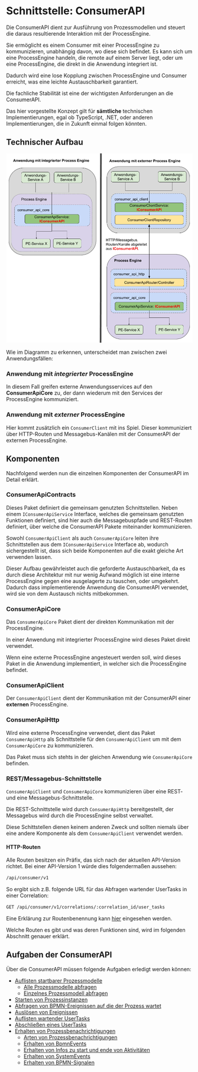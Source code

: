 # Schnittstelle: ConsumerAPI

Die ConsumerAPI dient zur Ausführung von Prozessmodellen und steuert die daraus
resultierende Interaktion mit der ProcessEngine.

Sie ermöglicht es einem Consumer mit einer ProcessEngine zu kommunizieren,
unabhängig davon, wo diese sich befindet.
Es kann sich um eine ProcessEngine handeln, die remote auf einem Server liegt,
oder um eine ProcessEngine, die direkt in die Anwendung integriert ist.

Dadurch wird eine lose Kopplung zwischen ProcessEngine und Consumer erreicht,
was eine leichte Austauschbarkeit garantiert.

Die fachliche Stabilität ist eine der wichtigsten Anforderungen
an die ConsumerAPI.

Das hier vorgestellte Konzept gilt für **sämtliche** technischen Implementierungen,
egal ob TypeScript, .NET, oder anderen Implementierungen, die in Zukunft einmal
folgen könnten.

## Technischer Aufbau

![Aufbau](./images/consumer_api_architecture.png)

Wie im Diagramm zu erkennen, unterscheidet man zwischen zwei Anwendungsfällen:

### Anwendung mit _integrierter_ ProcessEngine

In diesem Fall greifen externe Anwendungsservices auf den **ConsumerApiCore**
zu, der dann wiederum mit den Services der ProcessEngine kommuniziert.

### Anwendung mit _externer_ ProcessEngine

Hier kommt zusätzlich ein `ConsumerClient` mit ins Spiel.
Dieser kommuniziert über HTTP-Routen und Messagebus-Kanälen mit der ConsumerAPI
der externen ProcessEngine.

## Komponenten

Nachfolgend werden nun die einzelnen Komponenten der ConsumerAPI
im Detail erklärt.

### ConsumerApiContracts

Dieses Paket definiert die gemeinsam genutzten Schnittstellen.
Neben einem `IConsumerApiService` Interface, welches die gemeinsam genutzten
Funktionen definiert, sind hier auch die Messagebuspfade und REST-Routen
definiert, über welche die ConsumerAPI Pakete miteinander kommunizieren.

Sowohl `ConsumerApiClient` als auch `ConsumerApiCore` leiten
ihre Schnittstellen aus dem `IConsumerApiService` Interface ab, wodurch
sichergestellt ist, dass sich beide Komponenten auf die exakt gleiche Art
verwenden lassen.

Dieser Aufbau gewährleistet auch die geforderte Austauschbarkeit, da es durch
diese Architektur mit nur wenig Aufwand möglich ist eine interne ProcessEngine
gegen eine ausgelagerte zu tauschen, oder umgekehrt.
Dadurch dass implementierende Anwendung die ConsumerAPI verwendet, wird sie
von dem Austausch nichts mitbekommen.

### ConsumerApiCore

Das `ConsumerApiCore` Paket dient der direkten Kommunikation mit der
ProcessEngine.

In einer Anwendung mit integrierter ProcessEngine wird dieses Paket direkt
verwendet.

Wenn eine externe ProcessEngine angesteuert werden soll, wird dieses Paket
in die Anwendung implementiert, in welcher sich die ProcessEngine befindet.

### ConsumerApiClient

Der `ConsumerApiClient` dient der Kommunikation mit der ConsumerAPI
einer **externen** ProcessEngine.

### ConsumerApiHttp

Wird eine externe ProcessEngine verwendet, dient das Paket `ConsumerApiHttp`
als Schnittstelle für den `ConsumerApiClient` um mit dem
`ConsumerApiCore` zu kommunizieren.

Das Paket muss sich stehts in der gleichen Anwendung wie `ConsumerApiCore` befinden.

### REST/Messagebus-Schnittstelle

`ConsumerApiClient` und `ConsumerApiCore` kommunizieren über eine REST- und eine
Messagebus-Schnittstelle.

Die REST-Schnittstelle wird durch `ConsumerApiHttp` bereitgestellt,
der Messagebus wird durch die ProcessEngine selbst verwaltet.

Diese Schittstellen dienen keinem anderen Zweck und sollten niemals über
eine andere Komponente als dem `ConsumerApiClient` verwendet werden.

#### HTTP-Routen

Alle Routen besitzen ein Präfix, das sich nach der aktuellen
API-Version richtet.
Bei einer API-Version 1 würde dies folgendermaßen aussehen:

```REST
/api/consumer/v1
```

So ergibt sich z.B. folgende URL für das Abfragen wartender UserTasks in einer Correlation:

```REST
GET /api/consumer/v1/correlations/:correlation_id/user_tasks
```

Eine Erklärung zur Routenbenennung kann [hier](./dealing_with_events.md#auslösen-eines-prozessinstanz-events) eingesehen werden.

Welche Routen es gibt und was deren Funktionen sind,
wird im folgenden Abschnitt genauer erklärt.

## Aufgaben der ConsumerAPI

Über die ConsumerAPI müssen folgende Aufgaben erledigt werden können:

* [Auflisten startbarer Prozessmodelle](./tasks/list-startable-process-models.md)
  * [Alle Prozessmodelle abfragen](./tasks/list-startable-process-models.md#alle-prozessmodelle-abfragen)
  * [Einzelnes Prozessmodell abfragen](./tasks/list-startable-process-models.md#einzelnes-prozessmodell-abfragen)
* [Starten von Prozessinstanzen](./tasks/start-process-instance.md)
* [Abfragen von BPMN-Ereignissen auf die der Prozess wartet](./tasks/list-triggerable-events.md)
* [Auslösen von Ereignissen](./tasks/trigger-event.md)
* [Auflisten wartender UserTasks](./tasks/list-waiting-usertasks.md)
* [Abschließen eines UserTasks](./tasks/finish-user-task.md)
* [Erhalten von Prozessbenachrichtigungen](./tasks/receive-process-notifiations.md)
  * [Arten von Prozessbenachrichtigungen](./tasks/receive-process-notifiations.md#arten-von-prozessbenachrichtigungen)
  * [Erhalten von BpmnEvents](./tasks/receive-process-notifiations.md#erhalten-von-bpmn-events)
  * [Erhalten von Infos zu start und ende von Aktivitäten](./tasks/receive-process-notifiations.md#erhalten-von-infos-zu-start-und-ende-von-aktivitäten)
  * [Erhalten von SystemEvents](./tasks/receive-process-notifiations.md#erhalten-von-system-events)
  * [Erhalten von BPMN-Signalen](./tasks/receive-process-notifiations.md#erhalten-von-bpmn-signalen)
